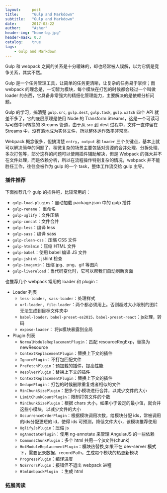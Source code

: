 ```yaml
---
layout:     post
title:      "Gulp and Markdown"
subtitle:   "Gulp and Markdown"
date:       2017-03-22
author:     "Asher"
header-img: "home-bg.jpg"
header-mask: 0.3
catalog:    true
tags:
    - Gulp and Markdown
---
```


Gulp 和 webpack 之间的关系是十分暧昧的，却也经常被人误解，以为它俩是竞争关系，其实不然。

Gulp 是一个任务管理工具，让简单的任务更清晰，让复杂的任务易于掌控；而 webpack 的理念是，一切皆为模块，每个模块在打包的时候都会经过一个叫做 loader 的东西，它具备非常强大的精细化管理能力，主要解决的是依赖分析问题。

Gulp 的学习，搞清楚 `gulp.src`, `gulp.dest`, `gulp.task`, `gulp.watch` 四个 API 就差不多了，它的底层原理是使用 Node 的 Transform Streams，这是一个可读可写可做中间转换的 Streams 管道，由于从 src 到 dest 过程中，文件一直停留在 Streams 中，没有落地成为实体文件，所以整体运作效率非常高。

Webpack 概念很多，但搞清楚 `entry`，`output` 和 `loader` 三个关键点，基本上就可以解决简单的问题了，稍微复杂的场景主要包括对资源的合并处理、分拆处理、多次打包等，部分这样的问题可以使用插件辅助解决，但是 Webpack 的强大并不在文件处理，而是依赖分析，所以在流程操作特别复杂的情况，webpack 并不能胜任工作，往往会被作为 gulp 的一个 task，整体工作流交给 gulp 主导。

### 插件推荐

下面推荐几个 gulp 的插件吧，比较常用的：

- `gulp-load-plugins`：自动加载 package.json 中的 gulp 插件
- `gulp-rename`： 重命名
- `gulp-uglify`：文件压缩
- `gulp-concat`：文件合并
- `gulp-less`：编译 less
- `gulp-sass`：编译 sass
- `gulp-clean-css`：压缩 CSS 文件
- `gulp-htmlmin`：压缩 HTML 文件
- `gulp-babel`：使用 babel 编译 JS 文件
- `gulp-jshint`：jshint 检查
- `gulp-imagemin`：压缩 jpg、png、gif 等图片
- `gulp-livereload`：当代码变化时，它可以帮我们自动刷新页面

也推荐几个 webpack 常用的 loader 和 plugin：

- Loader 列表
  - `less-loader, sass-loader`：处理样式
  - `url-loader, file-loader`：两个都必须用上。否则超过大小限制的图片无法生成到目标文件夹中
  - `babel-loader，babel-preset-es2015，babel-preset-react`：js处理，转码
  - `expose-loader`： 将js模块暴露到全局
- Plugin 列表
  - `NormalModuleReplacementPlugin`：匹配 resourceRegExp，替换为 newResource
  - `ContextReplacementPlugin`：替换上下文的插件
  - `IgnorePlugin`：不打包匹配文件
  - `PrefetchPlugin`：预加载的插件，提高性能
  - `ResolverPlugin`：替换上下文的插件
  - `ContextReplacementPlugin`：替换上下文的插件
  - `DedupePlugin`：打包的时候删除重复或者相似的文件
  - `MinChunkSizePlugin`：把多个小模块进行合并，以减少文件的大小
  - `LimitChunkCountPlugin`：限制打包文件的个数
  - `MinChunkSizePlugin`：根据 chars 大小，如果小于设定的最小值，就合并这些小模块，以减少文件的大小
  - `OccurrenceOrderPlugin`：根据模块调用次数，给模块分配 ids，常被调用的ids分配更短的 id，使得 ids 可预测，降低文件大小，该模块推荐使用
  - `UglifyJsPlugin`：压缩 js
  - `ngAnnotatePlugin`：使用 ng-annotate 来管理 AngularJS 的一些依赖
  - `CommonsChunkPlugin`：多个 html 共用一个js文件(chunk)
  - `HotModuleReplacementPlugin`：模块热替换,如果不在 dev-server 模式下，需要记录数据，recordPath，生成每个模块的热更新模块
  - `ProgressPlugin`：编译进度
  - `NoErrorsPlugin`：报错但不退出 webpack 进程
  - `HtmlWebpackPlugin `：生成 html

### 拓展阅读
